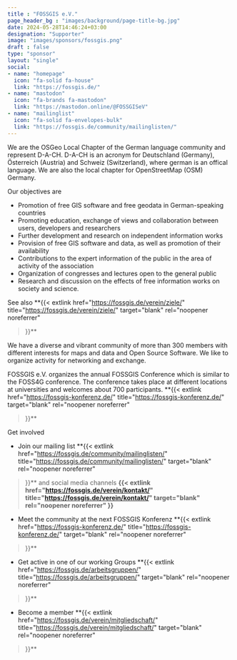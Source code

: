 ```yaml
---
title : "FOSSGIS e.V."
page_header_bg : "images/background/page-title-bg.jpg"
date: 2024-05-28T14:46:24+03:00
designation: "Supporter"
image: "images/sponsors/fossgis.png"
draft : false
type: "sponsor"
layout: "single"
social:
- name: "homepage"
  icon: "fa-solid fa-house"
  link: "https://fossgis.de/"
- name: "mastodon"
  icon: "fa-brands fa-mastodon"
  link: "https://mastodon.online/@FOSSGISeV"
- name: "mailinglist"
  icon: "fa-solid fa-envelopes-bulk"
  link: "https://fossgis.de/community/mailinglisten/"
---
```

We are the OSGeo Local Chapter of the German language community and represent
D-A-CH. D-A-CH is an acronym for Deutschland (Germany), Österreich (Austria) and
Schweiz (Switzerland), where german is an offical language.
We are also the local chapter for OpenStreetMap (OSM) Germany.

Our objectives are
- Promotion of free GIS software and free geodata in German-speaking countries
- Promoting education, exchange of views and collaboration between users,
  developers and researchers
- Further development and research on independent information works
- Provision of free GIS software and data, as well as promotion of their
  availability
- Contributions to the expert information of the public in the area of activity
  of the association
- Organization of congresses and lectures open to the general public
- Research and discussion on the effects of free information works on society
  and science.

See also **{{<
    extlink href="https://fossgis.de/verein/ziele/"
    title="https://fossgis.de/verein/ziele/"
    target="blank" rel="noopener noreferrer"
>}}**

We have a diverse and vibrant community of more than 300 members with different
interests for maps and data and Open Source Software. We like to organize
activity for networking and exchange.

FOSSGIS e.V. organizes the annual FOSSGIS Conference which is similar to the
FOSS4G conference. The conference takes place at different locations at
universities and welcomes about 700 participants.
**{{<
    extlink href="https://fossgis-konferenz.de/"
    title="https://fossgis-konferenz.de/"
    target="blank" rel="noopener noreferrer"
>}}**

Get involved
- Join our mailing list
**{{<
    extlink href="https://fossgis.de/community/mailinglisten/"
    title="https://fossgis.de/community/mailinglisten/"
    target="blank" rel="noopener noreferrer"
>}}** and social media channels
**{{<
    extlink href="https://fossgis.de/verein/kontakt/"
    title="https://fossgis.de/verein/kontakt/"
    target="blank" rel="noopener noreferrer"
>}}**
- Meet the community at the next FOSSGIS Konferenz
**{{<
    extlink href="https://fossgis-konferenz.de/"
    title="https://fossgis-konferenz.de/"
    target="blank" rel="noopener noreferrer"
>}}**
- Get active in one of our working Groups
**{{<
    extlink href="https://fossgis.de/arbeitsgruppen/"
    title="https://fossgis.de/arbeitsgruppen/"
    target="blank" rel="noopener noreferrer"
>}}**
- Become a member
**{{<
    extlink href="https://fossgis.de/verein/mitgliedschaft/"
    title="https://fossgis.de/verein/mitgliedschaft/"
    target="blank" rel="noopener noreferrer"
>}}**
